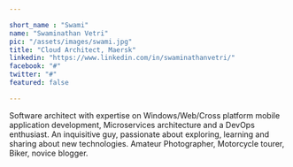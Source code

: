 ```yaml
---

short_name : "Swami"
name: "Swaminathan Vetri"
pic: "/assets/images/swami.jpg"
title: "Cloud Architect, Maersk"
linkedin: "https://www.linkedin.com/in/swaminathanvetri/"
facebook: "#"
twitter: "#"
featured: false

---
```


Software architect with expertise on Windows/Web/Cross platform mobile application development, Microservices architecture and a DevOps enthusiast. An inquisitive guy, passionate about exploring, learning and sharing about new technologies. Amateur Photographer, Motorcycle tourer, Biker, novice blogger. 